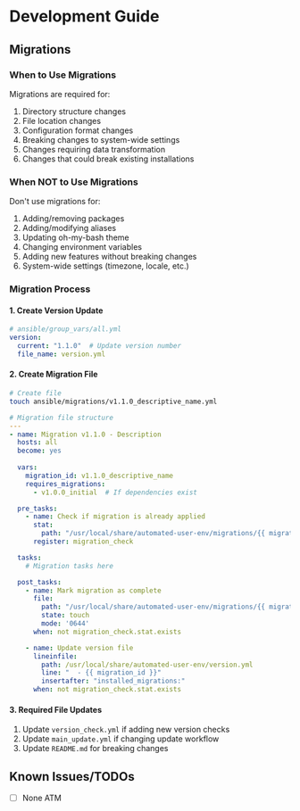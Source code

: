 # Development Guide

## Migrations

### When to Use Migrations

Migrations are required for:

1. Directory structure changes
2. File location changes
3. Configuration format changes
4. Breaking changes to system-wide settings
5. Changes requiring data transformation
6. Changes that could break existing installations

### When NOT to Use Migrations

Don't use migrations for:

1. Adding/removing packages
2. Adding/modifying aliases
3. Updating oh-my-bash theme
4. Changing environment variables
5. Adding new features without breaking changes
6. System-wide settings (timezone, locale, etc.)

### Migration Process

#### 1. Create Version Update

```yaml
# ansible/group_vars/all.yml
version:
  current: "1.1.0"  # Update version number
  file_name: version.yml
```

#### 2. Create Migration File

```bash
# Create file
touch ansible/migrations/v1.1.0_descriptive_name.yml
```

```yaml
# Migration file structure
---
- name: Migration v1.1.0 - Description
  hosts: all
  become: yes
  
  vars:
    migration_id: v1.1.0_descriptive_name
    requires_migrations:
      - v1.0.0_initial  # If dependencies exist

  pre_tasks:
    - name: Check if migration is already applied
      stat:
        path: "/usr/local/share/automated-user-env/migrations/{{ migration_id }}"
      register: migration_check

  tasks:
    # Migration tasks here

  post_tasks:
    - name: Mark migration as complete
      file:
        path: "/usr/local/share/automated-user-env/migrations/{{ migration_id }}"
        state: touch
        mode: '0644'
      when: not migration_check.stat.exists

    - name: Update version file
      lineinfile:
        path: /usr/local/share/automated-user-env/version.yml
        line: "  - {{ migration_id }}"
        insertafter: "installed_migrations:"
      when: not migration_check.stat.exists
```

#### 3. Required File Updates

1. Update `version_check.yml` if adding new version checks
2. Update `main_update.yml` if changing update workflow
3. Update `README.md` for breaking changes

## Known Issues/TODOs

- [ ] None ATM
